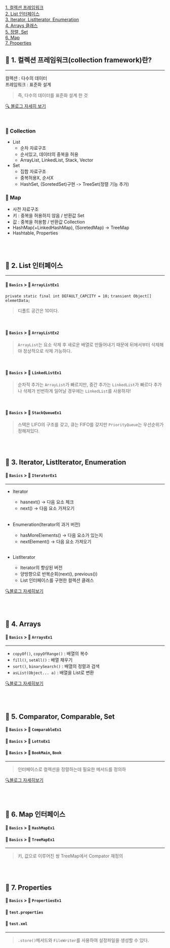 [1. 컬렉션 프레임워크](#-1-컬렉션-프레임워크collection-framework란)<br>
[2. List 인터페이스](#-2-list-인터페이스)<br>
[3. Iterator, ListIterator, Enumeration](#-3-iterator-listiterator-enumeration)<br>
[4. Arrays 클래스](#-4-arrays)<br>
[5. 정렬, Set](#-5-comparator-comparable-set)<br>
[6. Map](#-6-map-인터페이스)<br>
[7. Properties](#-7-properties)<br>

## 📕 1. 컬렉션 프레임워크(collection framework)란?
___
컬렉션 : 다수의 데이터 <br>
프레임워크 : 표준화 설계 <br>
> 즉, 다수의 데이터를 표준화 설계 한 것

[ 🔍 블로그 자세히 보기 ](https://velog.io/@dani0817/JAVA-%EC%BB%AC%EB%A0%89%EC%85%98-%ED%94%84%EB%A0%88%EC%9E%84%EC%9B%8C%ED%81%AC)

<br>

### 📑 Collection
- List
  - 순차 자료구조
  - 순서있고, 데이터의 중복을 허용
  - ArrayList, LinkedList, Stack, Vector
- Set
  - 집합 자료구조
  - 중복허용X, 순서X
  - HashSet, (SoretedSet)구현 -> TreeSet(정렬 기능 추가)

### 📑 Map
- 사전 자료구조
- 키 : 중복을 허용하지 않음 / 반환값 Set
- 값 : 중복을 허용함 / 반환값 Collection
- HashMap(+LinkedHashMap), (SoretedMap) -> TreeMap
- Hashtable, Properties

<br>
<br>

## 📝 2. List 인터페이스
___
#### 📂 `Basics` > 💾 `ArrayListEx1`
`private static final int DEFAULT_CAPCITY = 10;`
`transient Object[] elemetData;`
> 디폴트 공간은 10이다.

<br>

#### 📂 `Basics` > 💾 `ArrayListEx2`
> `ArrayList`는 요소 삭제 후 새로운 배열로 만들어내기 때문에 뒤에서부터 삭제해야 정상적으로 삭제 가능하다.

<br>

#### 📂 `Basics` > 💾 `LinkedListEx1`

> 순차적 추가는 `ArrayList`가 빠르지만, 중간 추가는 `LinkedList`가 빠르다
> 추가나 삭제가 빈번하게 일어날 경우에는 `LinkedList`를 사용하자!

<br>

#### 📂 `Basics` > 💾 `StackQueueEx1`
> 스택은 LIFO의 구조를 갖고, 큐는 FIFO를 갖지만 `PriorityQueue`는 우선순위가 정해져있다.

<br> 
<br>

## 📝 3. Iterator, ListIterator, Enumeration
#### 📂 `Basics` > 💾 `IteratorEx1`
___
- Iterator
  - hasnext() -> 다음 요소 체크
  - next() -> 다음 요소 가져오기

  <br>

- Enumeration(Iterator의 과거 버전)
  - hasMoreElements() -> 다음 요소가 있는지
  - nextElement() -> 다음 요소 가져오기
    
  <br>
  
- ListIterator
  - Iterator의 향상된 버전
  - 양방향으로 반복순회(next(), previous())
  - List 인터페이스를 구현한 컬렉션 클래스



[🔍블로그 자세히보기](https://velog.io/@dani0817/JAVA-%EC%BB%AC%EB%A0%89%EC%85%98-%ED%94%84%EB%A0%88%EC%9E%84-%EC%9B%8C%ED%81%AC-Iterator-ListIterator-Enumeration)

<br>
<br>

## 📝 4. Arrays
#### 📂 `Basics` > 💾 `ArraysEx1`
___
- `copyOf()`, `copyOfRange()` : 배열의 복수
- `fill()`, `setAll()` : 배열 채우기
- `sort()`, `binarySearch()` : 배열의 정렬과 검색
-  `asList(Object... a)` : 배열을 List로 변환

[🔍블로그 자세히보기](https://velog.io/@dani0817/JAVA-Arrays-%ED%81%B4%EB%9E%98%EC%8A%A4)

<br>
<br>

## 📝 5. Comparator, Comparable, Set
#### 📂 `Basics` > 💾 `ComparableEx1`
#### 📂 `Basics` > 💾 `LottoEx1`
#### 📂 `Basics` > 💾 `BookMain`, `Book`
___
> 인터페이스로 컬렉션을 정렬하는데 필요한 메서드를 정의하

[🔍블로그 자세히보기](https://velog.io/@dani0817/JAVA-Comparator-Comparable)

<br>
<br>

## 📝 6. Map 인터페이스
#### 📂 `Basics` > 💾 `HashMapEx1`
#### 📂 `Basics` > 💾 `TreeMapEx1`
___
> 키, 값으로 이루어진 쌍
> TreeMap에서 Compator 재정의
 
<br>
<br>

## 📝 7. Properties
#### 📂 `Basics` > 💾 `PropertiesEx1`
####  💾 `test.properties`
####  💾 `test.xml`
___
> `.store()`메서드와 `FileWriter`를 사용하여 설정파일을 생성할 수 있다.
